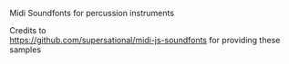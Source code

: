 Midi Soundfonts for percussion instruments

Credits to  
https://github.com/supersational/midi-js-soundfonts
for providing these samples
